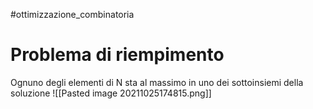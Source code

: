 #ottimizzazione_combinatoria 
# Problema di riempimento
Ognuno degli elementi di N sta al massimo in uno dei sottoinsiemi della soluzione
![[Pasted image 20211025174815.png]]